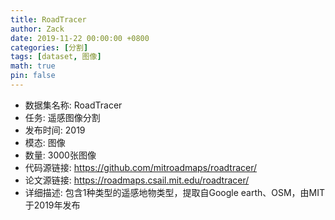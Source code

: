 ```yaml
---
title: RoadTracer
author: Zack
date: 2019-11-22 00:00:00 +0800
categories: [分割]
tags: [dataset, 图像]
math: true
pin: false
---
```

- 数据集名称: RoadTracer
- 任务: 遥感图像分割
- 发布时间: 2019
- 模态: 图像
- 数量: 3000张图像
- 代码源链接: https://github.com/mitroadmaps/roadtracer/
- 论文源链接: https://roadmaps.csail.mit.edu/roadtracer/
- 详细描述: 包含1种类型的遥感地物类型，提取自Google earth、OSM，由MIT于2019年发布
